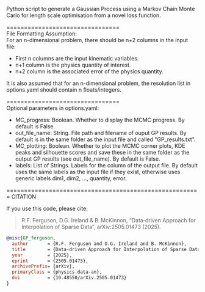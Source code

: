 Python script to generate a Gaussian Process using a Markov Chain Monte Carlo for length scale optimisation from a novel loss function. 


================================  <br>
File Formatting Assumption:<br>
For an n-dimensional problem, there should be n+2 columns in the input file:
- First n columns are the input kinematic variables.
- n+1 column is the physics quantity of interest.
- n+2 column is the associated error of the physics quantity.

It is also assumed that for an n-dimensional problem, the resolution list in options.yaml should contain n floats/integers. 

================================ <br>
Optional parameters in options.yaml: <br>
- MC_progress: Boolean. Whether to display the MCMC progress. By default is False. 
- out_file_name: String. File path and filename of ouput GP results. By default is in the same folder as the input file and called "GP_results.txt".  
- MC_plotting: Boolean. Whether to plot the MCMC corner plots, KDE peaks and silhouette scores and save these in the same folder as the output GP results (see out_file_name). By default is False. 
- labels: List of Strings. Labels for the column of the output file. By default uses the same labels as the input file if they exist, otherwise uses generic labels dim1, dim2, ..., quantity, error. 

=======================================================
CITATION

If you use this code, please cite:

> R.F. Ferguson, D.G. Ireland & B. McKinnon, “Data‑driven Approach for Interpolation of Sparse Data”, arXiv:2505.01473 (2025).

```bibtex
@misc{GP_ferguson,
  author       = {R.F. Ferguson and D.G. Ireland and B. McKinnon},
  title        = {Data‑driven Approach for Interpolation of Sparse Data},
  year         = {2025},
  eprint       = {2505.01473},
  archivePrefix= {arXiv},
  primaryClass = {physics.data‑an},
  doi          = {10.48550/arXiv.2505.01473}
}
